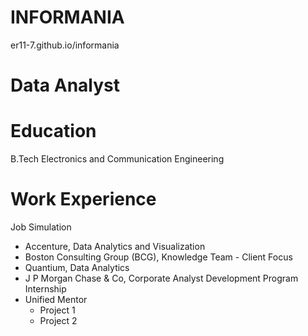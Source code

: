 # INFORMANIA
er11-7.github.io/informania
# Data Analyst

# Education
B.Tech Electronics and Communication Engineering

# Work Experience
Job Simulation
- Accenture, Data Analytics and Visualization
- Boston Consulting Group (BCG), Knowledge Team - Client Focus
- Quantium, Data Analytics
- J P Morgan Chase & Co, Corporate Analyst Development Program
Internship
- Unified Mentor
    - Project 1
    - Project 2
